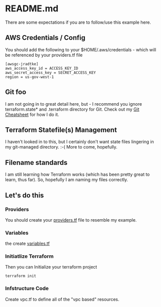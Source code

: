 # README.md

There are some expectations if you are to follow/use this example here.

## AWS Credentials / Config
You should add the following to your $HOME/.aws/credentials - which will be referenced by your providers.tf file
```
[awsgc-jradtke]
aws_access_key_id = ACCESS_KEY_ID 
aws_secret_access_key = SECRET_ACCESS_KEY
region = us-gov-west-1
```

## Git foo
I am not going in to great detail here, but - I recommend you ignore terraform.state* and .terraform directory for Git.   Check out my [Git Cheatsheet](https://github.com/cloudxabide/devops/blob/master/Foo/git_cheatsheet.md#git-ignore) for how I do it.

## Terraform Statefile(s) Management
I haven't looked in to this, but I certainly don't want state files lingering in my git-managed directory.  :-(  More to come, hopefully.

## Filename standards
I am still learning how Terraform works (which has been pretty great to learn, thus far).  So, hopefully I am naming my files correctly.

## Let's do this 
### Providers
You should create your [providers.tf](providers.tf) file to resemble my example.

### Variables
the create [variables.tf](variables.tf)

### Initiatlize Terraform 
Then you can Initialize your terraform project
```
terraform init
```

### Infstructure Code
Create vpc.tf to define all of the "vpc based" resources.


